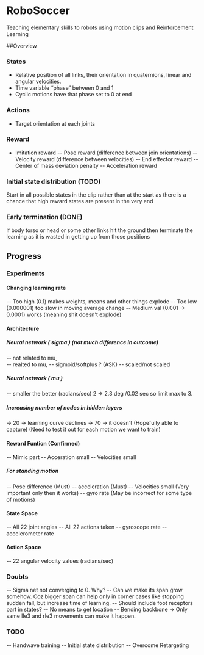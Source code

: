 # RoboSoccer
Teaching elementary skills to robots using motion clips and Reinforcement Learning

##Overview

### States
- Relative position of all links, their orientation in quaternions, linear and angular velocities.
- Time variable “phase” between 0 and 1
- Cyclic motions have that phase set to 0 at end

### Actions
- Target orientation at each joints


### Reward
- Imitation reward
-- Pose reward (difference between join orientations)
-- Velocity reward (difference between velocities)
-- End effector reward
-- Center of mass deviation penalty 
-- Acceleration reward

### Initial state distribution (TODO)
Start in all possible states in the clip rather than at the start as there is a chance that high reward states are present in the very end

### Early termination (DONE)
If body torso  or head or some other links hit the ground then terminate the learning as it is wasted in getting up from those positions

## Progress
	
###	Experiments
	
#### Changing learning rate 
-- Too high (0.1) makes weights, means and other things explode
-- Too low (0.000001) too slow in moving average change
-- Medium val (0.001 -> 0.0001) works (meaning shit doesn't explode)

#### Architecture

##### Neural network ( sigma ) (not much difference in outcome)
-- not related to mu,	
-- realted to mu,
-- sigmoid/softplus ? (ASK)
-- scaled/not scaled 

##### Neural network ( mu ) 
-- smaller the better (radians/sec) 2 -> 2.3 deg /0.02 sec so limit max to 3.

##### Increasing number of nodes in hidden layers
-> 20 -> learning curve declines
-> 70 -> it doesn't (Hopefully able to capture) (Need to test it out for each motion we want to train)

#### Reward Funtion (Confirmed)
-- Mimic part
-- Acceration small
-- Velocities small

##### For standing motion
-- Pose difference (Must)
-- acceleration (Must)
-- Velocities small (Very important only then it works)
-- gyro rate (May be incorrect for some type of motions)


#### State Space
-- All 22 joint angles
-- All 22 actions taken
-- gyroscope rate
-- accelerometer rate
		
#### Action Space
-- 22 angular velocity values (radians/sec)


### Doubts
-- Sigma net not converging to 0. Why?
-- Can we make its span grow somehow. Coz bigger span can help only in corner cases like stopping sudden fall, but increase time of learning.
-- Should include foot receptors part in states?
-- No means to get location
-- Bending backbone -> Only same lle3 and rle3 movements can make it happen. 


### TODO
-- Handwave training
-- Initial state distribution 
-- Overcome Retargeting 

